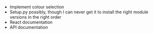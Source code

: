 - Implement colour selection
- Setup.py possibly, though I can never get it to install the right module versions in the right order
- React documentation
- API documentation
